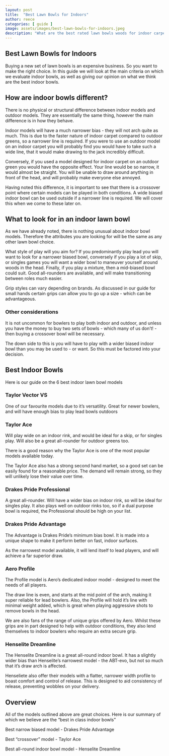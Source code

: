 ```yaml
---
layout: post
title:  "Best Lawn Bowls for Indoors"
author: reece
categories: [ guide ]
image: assets/images/best-lawn-bowls-for-indoors.jpeg
description: "What are the best rated lawn bowls woods for indoor carpets? Check out our top 6. Are yours on the list?"
---
```


## Best Lawn Bowls for Indoors

Buying a new set of lawn bowls is an expensive business. So you want to make the right choice. In this guide we will look at the main criteria on which we evaluate indoor bowls, as well as giving our opinion on what we think are the best indoor bowls.

## How are indoor bowls different?

There is no physical or structural difference between indoor models and outdoor models. They are essentially the same thing, however the main difference is in how they behave.

Indoor models will have a much narrower bias - they will not arch quite as much. This is due to the faster nature of indoor carpet compared to outdoor greens, so a narrower line is required. If you were to use an outdoor model on an indoor carpet you will probably find you would have to take such a wide line, that it would make drawing to the jack incredibly difficult.

Conversely, if you used a model designed for indoor carpet on an outdoor green you would have the opposite effect. Your line would be so narrow, it would almost be straight. You will be unable to draw around anything in front of the head, and will probably make everyone else annoyed.

Having noted this difference, it is important to see that there is a crossover point where certain models can be played in both conditions. A wide biased indoor bowl can be used outside if a narrower line is required. We will cover this when we come to these later on.

## What to look for in an indoor lawn bowl

As we have already noted, there is nothing unusual about indoor bowl models. Therefore the attributes you are looking for will be the same as any other lawn bowl choice.

What style of play will you aim for? If you predominantly play lead you will want to look for a narrower biased bowl, conversely if you play a lot of skip, or singles games you will want a wider bowl to maneuver yourself around woods in the head. Finally, if you play a mixture, then a mid-biased bowl could suit. Good all-rounders are available, and will make transitioning between roles much easier.

Grip styles can vary depending on brands. As discussed in our guide for small hands certain grips can allow you to go up a size - which can be advantageous.

### Other considerations

It is not uncommon for bowlers to play both indoor and outdoor, and unless you have the money to buy two sets of bowls - which many of us don’t! - then buying a crossover bowl will be necessary. 

The down side to this is you will have to play with a wider biased indoor bowl than you may be used to - or want. So this must be factored into your decision.

## Best Indoor Bowls

Here is our guide on the 6 best indoor lawn bowl models

### Taylor Vector VS 

One of our favourite models due to it’s versatility. Great for newer bowlers, and will have enough bias to play lead bowls outdoors

### Taylor Ace

Will play wide on an indoor rink, and would be ideal for a skip, or for singles play. Will also be a great all-rounder for outdoor greens too. 

There is a good reason why the Taylor Ace is one of the most popular models available today. 

The Taylor Ace also has a strong second hand market, so a good set can be easily found for a reasonable price. The demand will remain strong, so they will unlikely lose their value over time.

### Drakes Pride Professional

A great all-rounder. Will have a wider bias on indoor rink, so will be ideal for singles play. It also plays well on outdoor rinks too, so if a dual purpose bowl is required, the Professional should be high on your list.

### Drakes Pride Advantage 

The Advantage is Drakes Pride’s minimum bias bowl. It is made into a unique shape to make it perform better on fast, indoor surfaces.

As the narrowest model available, it will lend itself to lead players, and will achieve a far superior draw.

### Aero Profile

The Profile model is Aero’s dedicated indoor model - designed to meet the needs of all players. 

The draw line is even, and starts at the mid point of the arch, making it super reliable for lead bowlers. Also, the Profile will hold it’s line with minimal weight added, which is great when playing aggressive shots to remove bowls in the head.

We are also fans of the range of unique grips offered by Aero. Whilst these grips are in part designed to help with outdoor conditions, they also lend themselves to indoor bowlers who require an extra secure grip.

### Henselite Dreamline

The Henselite Dreamline is a great all-round indoor bowl. It has a slightly wider bias than Henselite’s narrowest model - the ABT-evo, but not so much that it’s draw arch is affected.

Henseliete also offer their models with a flatter, narrower width profile to boast comfort and control of release. This is designed to aid consistency of release, preventing wobbles on your delivery.

## Overview

All of the models outlined above are great choices. Here is our summary of which we believe are the “best in class indoor bowls”

Best narrow biased model - Drakes Pride Advantage

Best “crossover” model - Taylor Ace

Best all-round indoor bowl model - Henselite Dreamline
